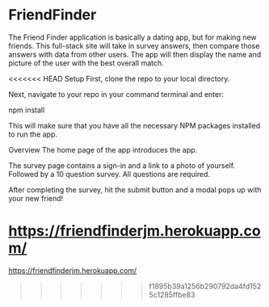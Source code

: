 # FriendFinder

The Friend Finder application is basically a dating app, but for making new friends. This full-stack site will take in survey answers, then compare those answers with data from other users. The app will then display the name and picture of the user with the best overall match.

<<<<<<< HEAD
Setup
First, clone the repo to your local directory.

Next, navigate to your repo in your command terminal and enter:

npm install

This will make sure that you have all the necessary NPM packages installed to run the app.


Overview
The home page of the app introduces the app.

The survey page contains a sign-in and a link to a photo of yourself. Followed by a 10 question survey. All questions are required.

After completing the survey, hit the submit button and a modal pops up with your new friend!

https://friendfinderjm.herokuapp.com/
=======
https://friendfinderjm.herokuapp.com/
>>>>>>> f1895b39a1256b290792da4fd1525c1285ffbe83
